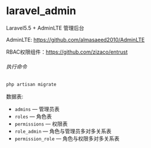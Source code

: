 # laravel_admin
Laravel5.5 + AdminLTE  管理后台

AdminLTE: https://github.com/almasaeed2010/AdminLTE

RBAC权限组件：https://github.com/zizaco/entrust


###### 执行命令
```bash
php artisan migrate
```

数据表:
- `admins` &mdash; 管理员表
- `roles` &mdash; 角色表
- `permissions` &mdash; 权限表
- `role_admin` &mdash; 角色与管理员多对多关系表
- `permission_role` &mdash; 角色与权限多对多关系表

